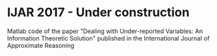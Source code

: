 # IJAR 2017 - Under construction
Matlab code of the paper "Dealing with Under-reported Variables: An Information Theoretic Solution" published in the International Journal of Approximate Reasoning
